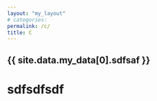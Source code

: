 ```yaml
---
layout: "my_layout"
# categories: 
permalink: /c/
title: C
---
```


## {{ site.data.my_data[0].sdfsaf }}
# sdfsdfsdf